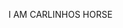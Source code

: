 I AM CARLINHOS HORSE

<!--
**Pablin198/Pablin198** is a ✨ _special_ ✨ repository because its `README.md` (this file) appears on your GitHub profile.

Here are some ideas to get you started:

- 🔭 tenho 15 anos 
- 🌱 Moro no Brasil
- 👯 Sou estudante 
- 🤔 
- 💬 
- 📫 
- 😄 
- ⚡ 
-->
